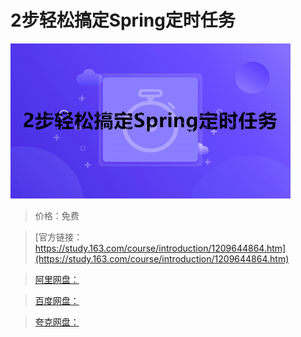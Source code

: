 # 2步轻松搞定Spring定时任务

![img](../../../assets/study163/free/864ae7c6663c4d3fb92d2952f4fdf5ee.jpg)

> 价格：免费

> [官方链接：https://study.163.com/course/introduction/1209644864.htm](https://study.163.com/course/introduction/1209644864.htm)

> [阿里网盘：]()

> [百度网盘：]()

> [夸克网盘：]()
